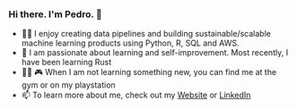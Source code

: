 ### Hi there. I'm Pedro. 👋

- :man_technologist:	 I enjoy creating data pipelines and building sustainable/scalable machine learning products using Python, R, SQL and AWS.
- 🌱 I am passionate about learning and self-improvement. Most recently, I have been learning Rust
- :weight_lifting_man:	:video_game:	 When I am not learning something new, you can find me at the gym or on my playstation 
- 📫 To learn more about me, check out my [Website](https://pedrop.dev/) or  [LinkedIn](https://www.linkedin.com/in/pedropereira0426/)

